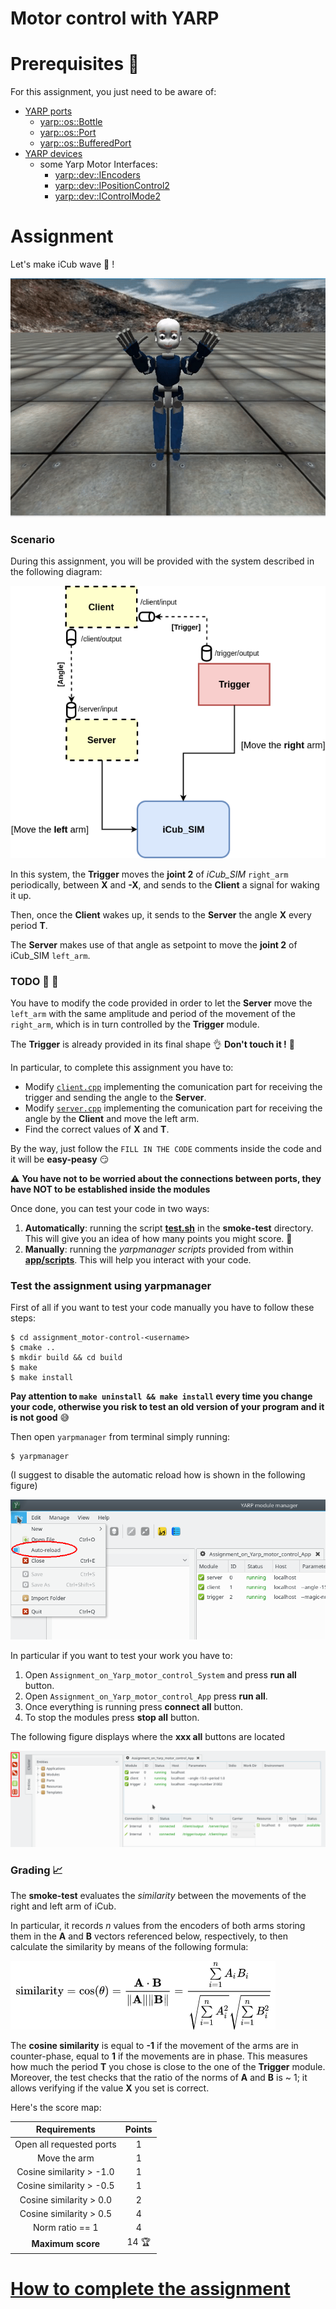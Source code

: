 Motor control with YARP
=======================
# Prerequisites :closed_book:
For this assignment, you just need to be aware of:
- [YARP ports](http://www.yarp.it/note_ports.html)
    - [yarp::os::Bottle](http://www.yarp.it/classyarp_1_1os_1_1Bottle.html)
    - [yarp::os::Port](http://www.yarp.it/classyarp_1_1os_1_1Port.html)
    - [yarp::os::BufferedPort](http://www.yarp.it/classyarp_1_1os_1_1BufferedPort.html)
- [YARP devices](http://www.yarp.it/yarpdev.html)
    - some Yarp Motor Interfaces:
        - [yarp::dev::IEncoders](http://www.yarp.it/classyarp_1_1dev_1_1IEncoders.html)
        - [yarp::dev::IPositionControl2](http://www.yarp.it/classyarp_1_1dev_1_1IPositionControl2.html)
        - [yarp::dev::IControlMode2](http://www.yarp.it/classyarp_1_1dev_1_1IControlMode2.html)
# Assignment
Let's make iCub wave :wave: !

![](misc/waving.gif)

### Scenario
During this assignment, you will be provided with the system described in the following diagram:

![](misc/MotorControlAssignment.png)

In this system, the **Trigger** moves the **joint 2** of *iCub_SIM* `right_arm` periodically, between **X** and **-X**, and sends to the **Client** a signal for waking it up. 

Then, once the **Client** wakes up, it sends to the **Server** the angle **X** every period **T**.

The **Server** makes use of that angle as setpoint to move the **joint 2** of iCub_SIM `left_arm`.  

### TODO :wrench: :nut_and_bolt:
You have to modify the code provided in order to let the **Server** move the `left_arm` with the same amplitude and period of the movement of the `right_arm`, which is in turn controlled by the **Trigger** module.

The **Trigger** is already provided in its final shape :ok_hand: **Don't touch it !** :knife:

In particular, to complete this assignment you have to:
- Modify [`client.cpp`](./src/client.cpp) implementing the comunication part for receiving the trigger and sending the angle to the **Server**.
- Modify [`server.cpp`](./src/server.cpp) implementing the comunication part for receiving the angle by the **Client** and move the left arm.
- Find the correct values of **X** and **T**.

By the way, just follow the `FILL IN THE CODE` comments inside the code and it will be **easy-peasy** :smirk:

:warning: **You have not to be worried about the connections between ports, they have NOT to be established inside the modules**

Once done, you can test your code in two ways:

1. **Automatically**: running the script [**test.sh**](https://github.com/vvv-school/vvv-school.github.io/blob/master/instructions/how-to-run-smoke-tests.md) in the **smoke-test** directory. This will give you an idea of how many points you might score. :muscle:
2. **Manually**: running the _yarpmanager scripts_ provided from within [**app/scripts**](./app/scripts). This will help you interact with your code.


### Test the assignment using yarpmanager

First of all if you want to test your code manually you have to follow these steps:
```
$ cd assignment_motor-control-<username>
$ cmake ..
$ mkdir build && cd build
$ make
$ make install

```
**Pay attention to `make uninstall && make install` every time you change your code, otherwise you risk to test an old version of your program and it is not good** :sweat_smile:


Then open `yarpmanager` from terminal simply running:

```
$ yarpmanager

```
(I suggest to disable the automatic reload how is shown in the following figure)


![](misc/yarpmanagerAutoreload.png)


In particular if you want to test your work you have to:

1. Open `Assignment_on_Yarp_motor_control_System` and press **run all** button.
2. Open `Assignment_on_Yarp_motor_control_App` press **run all**.
3. Once everything is running press **connect all** button.
4. To stop the modules press **stop all** button.

The following figure displays where the **xxx all** buttons are located

![](misc/yarpmanagerApp.png)

### Grading :chart_with_upwards_trend:

The **smoke-test** evaluates the *similarity* between the movements of the right and left arm of iCub.

In particular, it records _n_ values from the encoders of both arms storing them in the **A** and **B** vectors referenced below, respectively, to then calculate the similarity by means of the following formula:

![](misc/cosineSimilarity.png)

The **cosine similarity** is equal to **-1** if the movement of the arms are in counter-phase, equal to **1** if the movements are in phase.
This measures how much the period **T** you chose is close to the one of the **Trigger** module.
Moreover, the test checks that the ratio of the norms of **A** and **B** is ~ 1; it allows verifying if the value **X** you set is correct.

Here's the score map:

| Requirements             | Points |
|:------------------------:|:-:|
| Open all requested ports | 1 |
| Move the arm             | 1 |
| Cosine similarity > -1.0 | 1 |
| Cosine similarity > -0.5 | 1 |
| Cosine similarity >  0.0 | 2 |
| Cosine similarity >  0.5 | 4 |
| Norm ratio == 1          | 4 |
| **Maximum score**        | 14 :trophy: |

# [How to complete the assignment](https://github.com/vvv-school/vvv-school.github.io/blob/master/instructions/how-to-complete-assignments.md)
